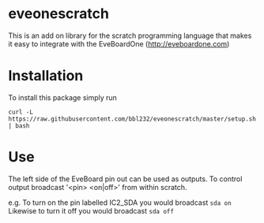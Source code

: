 # eveonescratch

This is an add on library for the scratch programming language
that makes it easy to integrate with the EveBoardOne (http://eveboardone.com)

# Installation

To install this package simply run

`curl -L https://raw.githubusercontent.com/bbl232/eveonescratch/master/setup.sh | bash`

# Use

The left side of the EveBoard pin out can be used as outputs.
To control output broadcast '&lt;pin&gt; &lt;on|off&gt;' from within scratch.

e.g. To turn on the pin labelled IC2_SDA you would broadcast
`sda on`
Likewise to turn it off you would broadcast
`sda off`
